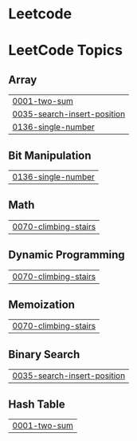 # Leetcode
<!---LeetCode Topics Start-->
# LeetCode Topics
## Array
|  |
| ------- |
| [0001-two-sum](https://github.com/heartlinbenit/Leetcode/tree/master/0001-two-sum) |
| [0035-search-insert-position](https://github.com/heartlinbenit/Leetcode/tree/master/0035-search-insert-position) |
| [0136-single-number](https://github.com/heartlinbenit/Leetcode/tree/master/0136-single-number) |
## Bit Manipulation
|  |
| ------- |
| [0136-single-number](https://github.com/heartlinbenit/Leetcode/tree/master/0136-single-number) |
## Math
|  |
| ------- |
| [0070-climbing-stairs](https://github.com/heartlinbenit/Leetcode/tree/master/0070-climbing-stairs) |
## Dynamic Programming
|  |
| ------- |
| [0070-climbing-stairs](https://github.com/heartlinbenit/Leetcode/tree/master/0070-climbing-stairs) |
## Memoization
|  |
| ------- |
| [0070-climbing-stairs](https://github.com/heartlinbenit/Leetcode/tree/master/0070-climbing-stairs) |
## Binary Search
|  |
| ------- |
| [0035-search-insert-position](https://github.com/heartlinbenit/Leetcode/tree/master/0035-search-insert-position) |
## Hash Table
|  |
| ------- |
| [0001-two-sum](https://github.com/heartlinbenit/Leetcode/tree/master/0001-two-sum) |
<!---LeetCode Topics End-->
